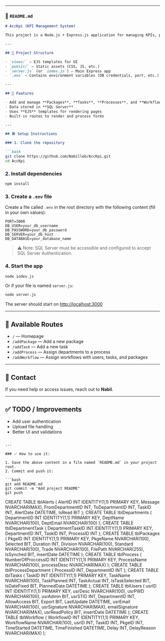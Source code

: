 
---

### 📄 `README.md`

````markdown
# AccKpi (KPI Management System)

This project is a Node.js + Express.js application for managing KPIs, packages, tasks, processes, and workflows, connected to a Microsoft SQL Server database.

---

## 📁 Project Structure

- `views/` — EJS templates for UI
- `public/` — Static assets (CSS, JS, etc.)
- `server.js` (or `index.js`) — Main Express app
- `.env` — Contains environment variables (DB credentials, port, etc.)

---

## 🚀 Features

- Add and manage **Packages**, **Tasks**, **Processes**, and **Workflows**
- Data stored in **SQL Server**
- Uses **EJS** templates for rendering pages
- Built-in routes to render and process forms

---

## 🛠️ Setup Instructions

### 1. Clone the repository

```bash
git clone https://github.com/Nabilleb/AccKpi.git
cd AccKpi
````

### 2. Install dependencies

```bash
npm install
```

### 3. Create a `.env` file

Create a file called `.env` in the root directory with the following content (fill in your own values):

```env
PORT=3000
DB_USER=your_db_username
DB_PASSWORD=your_db_password
DB_SERVER=your_db_host
DB_DATABASE=your_database_name
```

> ⚠️ Note: SQL Server must be accessible and configured to accept SQL Server Authentication.

### 4. Start the app

```bash
node index.js
```

Or if your file is named `server.js`:

```bash
node server.js
```

The server should start on [http://localhost:3000](http://localhost:3000)

---

## 📌 Available Routes

* `/` — Homepage
* `/addPackage` — Add a new package
* `/addTask` — Add a new task
* `/addProcess` — Assign departments to a process
* `/addWorkflow` — Assign workflows with users, tasks, and packages

---

## 🙋 Contact

If you need help or access issues, reach out to **Nabil**.

---

## ✅ TODO / Improvements

* Add user authentication
* Upload file handling
* Better UI and validations

````

---

### ✅ How to use it:

1. Save the above content in a file named `README.md` in your project root.
2. Commit and push it:

```bash
git add README.md
git commit -m "Add project README"
git push
````




CREATE TABLE tblAlerts (
    AlertID INT IDENTITY(1,1) PRIMARY KEY,
    Message NVARCHAR(MAX),
    FromDepartmentID INT,
    ToDepartmentID INT,
    TaskID INT,
    AlertDate DATETIME,
    IsRead BIT
);
CREATE TABLE tblDepartments (
    DepartmentID INT IDENTITY(1,1) PRIMARY KEY,
    DeptName NVARCHAR(100),
    DeptEmail NVARCHAR(100)
);
CREATE TABLE tblDepartmentTask (
    DepartmentTaskID INT IDENTITY(1,1) PRIMARY KEY,
    DepartmentID INT,
    TaskID INT,
    ProcessID INT
);
CREATE TABLE tblPackages (
    PkgeID INT IDENTITY(1,1) PRIMARY KEY,
    PkgeName NVARCHAR(100),
    Selected BIT,
    Duration INT,
    Division NVARCHAR(100),
    Standard NVARCHAR(100),
    Trade NVARCHAR(100),
    FilePath NVARCHAR(255),
    IsSynched BIT,
    insertDate DATETIME
);
CREATE TABLE tblProcess (
    NumberOfProccessID INT IDENTITY(1,1) PRIMARY KEY,
    ProcessName NVARCHAR(100),
    processDesc NVARCHAR(MAX)
);
CREATE TABLE tblProcessDepartment (
    ProcessID INT,
    DepartmentID INT
);
CREATE TABLE tblTasks (
    TaskID INT IDENTITY(1,1) PRIMARY KEY,
    TaskName NVARCHAR(100),
    TaskPlanned INT,
    TaskActual INT,
    IsTaskSelected BIT,
    IsDateFixed BIT,
    PlannedDate DATETIME
);
CREATE TABLE tblUsers (
    usrID INT IDENTITY(1,1) PRIMARY KEY,
    usrDesc NVARCHAR(100),
    usrPWD NVARCHAR(100),
    usrAdmin BIT,
    usrSTID INT,
    DepartmentID INT,
    AllowAccess BIT,
    Export BIT,
    LastUpdate DATETIME,
    usrEmail NVARCHAR(100),
    usrSignature NVARCHAR(MAX),
    emailSignature NVARCHAR(MAX),
    usrReadPolicy BIT,
    insertDate DATETIME
);
CREATE TABLE tblWorkflow (
    WorkflowID INT IDENTITY(1,1) PRIMARY KEY,
    WorkflowName NVARCHAR(100),
    usrID INT,
    TaskID INT,
    PkgeID INT,
    TimeStarted DATETIME,
    TimeFinished DATETIME,
    Delay INT,
    DelayReason NVARCHAR(MAX)
);
